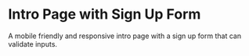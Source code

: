# Intro Page with Sign Up Form

A mobile friendly and responsive intro page with a sign up form that can validate inputs.

